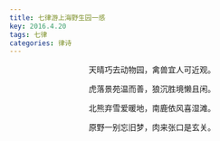 ```yaml
---
title: 七律游上海野生园一感
key: 2016.4.20
tags: 七律
categories: 律诗
---
```


<p align="center">天晴巧去动物园，禽兽宜人可近观。
</p>
<p align="center">虎落景苑温而善，狼沉胜境懒且闲。
</p>
<p align="center">北熊弃雪爱暖地，南鹿依风喜湿滩。
</p>
<p align="center">原野一别忘旧梦，肉来张口是玄关。
</p>
<p align="center"></br>
</p>
